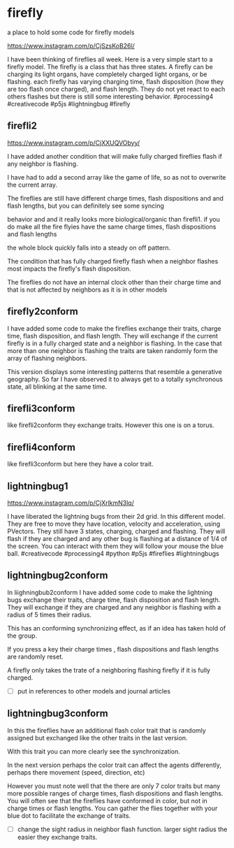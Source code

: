 # firefly
a place to hold some code for firefly models

https://www.instagram.com/p/CjSzsKoB26l/


I have been thinking of fireflies all week. Here is a very simple start to a firefly model. The firefly is a class that has three states. A firefly can be charging its light organs, have completely charged light organs, or be flashing. each firefly has varying charging time, flash disposition (how they are too flash once charged), and flash length. They do not yet react to each others flashes but there is still some interesting behavior. #processing4 #creativecode #p5js #lightningbug #firefly 


## firefli2

https://www.instagram.com/p/CjXXUQVObyy/

I have added another condition that will make fully charged fireflies flash if any neighbor is flashing.

I have had to add a second array like the game of life, so as not to overwrite the current array.

The fireflies are still have different charge times, flash dispositions and and flash lengths, but you can definitely see some syncing 

behavior and and it really looks more biological/organic than firefli1. if you do make all the fire flyies have the same charge times, flash dispositions and flash lengths 

the whole block quickly falls into a steady on off pattern.


The condition that has fully charged firefly flash when a neighbor flashes most impacts the firefly's flash disposition.

The fireflies do not have an internal clock other than their charge time and that is not affected by neighbors as it is in other models



## firefly2conform

I have added some code to make the fireflies exchange their traits, charge time, flash disposition, and flash length.  They will exchange if the current firefly is in a fully charged state and a neighbor is flashing.  In the case that more than one neighbor is flashing the traits are taken randomly form the array of flashing neighbors.  

This version displays some interesting patterns that resemble a generative geography. So far I have observed it to always get to a totally synchronous state, all blinking at the same time.

## firefli3conform

like firefli2conform they exchange traits.  However this one is on a torus.

## firefli4conform

like firefli3conform but here they have a color trait.  

## lightningbug1

https://www.instagram.com/p/CjXrlkmN3lq/


I have liberated the lightning bugs from their 2d grid. In this different model. They are free to move they have location, velocity and acceleration, using PVectors. They still have 3 states, charging, charged and flashing.  They will flash if they are charged and any other bug is flashing at a distance of 1/4 of the screen.  You can interact with them they will follow your mouse the blue ball. #creativecode #processing4 #python #p5js #fireflies #lightningbugs


## lightningbug2conform

In liighningbub2conform I have added some code to make the lightning bugs exchange their traits, charge time, flash disposition and flash length.  They will exchange if they are charged and any neighbor is flashing with a radius of 5 times their radius.

This has an conforming synchronizing effect, as if  an idea has taken hold of the group. 

If you press a key their charge times , flash dispositions and flash lengths are randomly reset. 
 
A firefly only takes the trate of a neighboring flashing firefly if it is fully charged.
 

- [ ] put in references to other models and journal articles


## lightningbug3conform

In this the fireflies have an additional flash color trait that is randomly assigned but exchanged like the other traits in the last version.   

With this trait you can more clearly see the synchronization.  

In the next version perhaps the color trait can affect the agents differently, perhaps there movement (speed, direction, etc) 


However you must note well that the there are only 7 color traits but many more possible ranges of charge times, flash dispositions and flash lengths.  You will often see that the fireflies have conformed in color, but not in charge times or flash lengths.  You can gather the flies together with your blue dot to facilitate the exchange of traits.


- [ ] change the sight radius in neighbor flash function. larger sight radius the easier they exchange traits.
